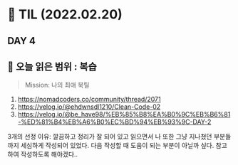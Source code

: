 # :pencil: TIL (2022.02.20)
## DAY 4
:book: 오늘 읽은 범위 : 복습
---
> Mission: 나의 최애 북틸

1. https://nomadcoders.co/community/thread/2071
2. https://velog.io/@ehdwnsdl1210/Clean-Code-02
3. https://velog.io/@be_have98/%EB%85%B8%EA%B0%9C%EB%B6%81-%ED%81%B4%EB%A6%B0%EC%BD%94%EB%93%9C-DAY-2

3개의 선정 이유: 깔끔하고 정리가 잘 되어 있고 읽으면서 나 또한 그냥 지나쳤던 부분들까지 세심하게 작성되어 있었다.
다음 작성할 때 도움이 되는 부분이 아닐까 싶다. 참고하여 작성하도록 해야겠다..
